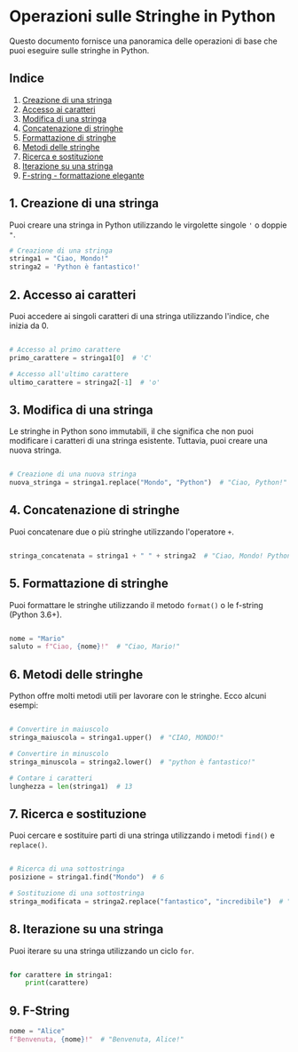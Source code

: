 # Operazioni sulle Stringhe in Python

Questo documento fornisce una panoramica delle operazioni di base che puoi eseguire sulle stringhe in Python.

## Indice

1. [Creazione di una stringa](#1-creazione-di-una-stringa)
2. [Accesso ai caratteri](#2-accesso-ai-caratteri)
3. [Modifica di una stringa](#3-modifica-di-una-stringa)
4. [Concatenazione di stringhe](#4-concatenazione-di-stringhe)
5. [Formattazione di stringhe](#5-formattazione-di-stringhe)
6. [Metodi delle stringhe](#6-metodi-delle-stringhe)
7. [Ricerca e sostituzione](#7-ricerca-e-sostituzione)
8. [Iterazione su una stringa](#8-iterazione-su-una-stringa)
9. [F-string - formattazione elegante](#9-f-string)

## 1. Creazione di una stringa

Puoi creare una stringa in Python utilizzando le virgolette singole `'` o doppie `"`.

```python
# Creazione di una stringa
stringa1 = "Ciao, Mondo!"
stringa2 = 'Python è fantastico!'
```

## 2. Accesso ai caratteri

Puoi accedere ai singoli caratteri di una stringa utilizzando l'indice, che inizia da 0.

```python

# Accesso al primo carattere
primo_carattere = stringa1[0]  # 'C'

# Accesso all'ultimo carattere
ultimo_carattere = stringa2[-1]  # 'o'
```

## 3. Modifica di una stringa

Le stringhe in Python sono immutabili, il che significa che non puoi modificare i caratteri di una stringa esistente. Tuttavia, puoi creare una nuova stringa.

```python

# Creazione di una nuova stringa
nuova_stringa = stringa1.replace("Mondo", "Python")  # "Ciao, Python!"
```

## 4. Concatenazione di stringhe

Puoi concatenare due o più stringhe utilizzando l'operatore `+`.

```python

stringa_concatenata = stringa1 + " " + stringa2  # "Ciao, Mondo! Python è fantastico!"
```

## 5. Formattazione di stringhe

Puoi formattare le stringhe utilizzando il metodo `format()` o le f-string (Python 3.6+).

```python

nome = "Mario"
saluto = f"Ciao, {nome}!"  # "Ciao, Mario!"
```

## 6. Metodi delle stringhe

Python offre molti metodi utili per lavorare con le stringhe. Ecco alcuni esempi:

```python

# Convertire in maiuscolo
stringa_maiuscola = stringa1.upper()  # "CIAO, MONDO!"

# Convertire in minuscolo
stringa_minuscola = stringa2.lower()  # "python è fantastico!"

# Contare i caratteri
lunghezza = len(stringa1)  # 13
```

## 7. Ricerca e sostituzione

Puoi cercare e sostituire parti di una stringa utilizzando i metodi `find()` e `replace()`.

```python

# Ricerca di una sottostringa
posizione = stringa1.find("Mondo")  # 6

# Sostituzione di una sottostringa
stringa_modificata = stringa2.replace("fantastico", "incredibile")  # "Python è incredibile!"
```

## 8. Iterazione su una stringa

Puoi iterare su una stringa utilizzando un ciclo `for`.

```python

for carattere in stringa1:
    print(carattere)
```

## 9. F-String

```python
nome = "Alice"
f"Benvenuta, {nome}!"  # "Benvenuta, Alice!"
```